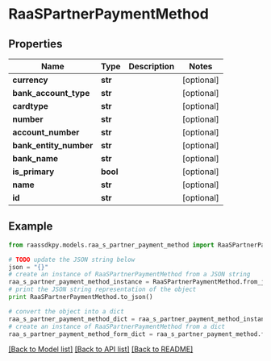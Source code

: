 # RaaSPartnerPaymentMethod


## Properties
Name | Type | Description | Notes
------------ | ------------- | ------------- | -------------
**currency** | **str** |  | [optional] 
**bank_account_type** | **str** |  | [optional] 
**cardtype** | **str** |  | [optional] 
**number** | **str** |  | [optional] 
**account_number** | **str** |  | [optional] 
**bank_entity_number** | **str** |  | [optional] 
**bank_name** | **str** |  | [optional] 
**is_primary** | **bool** |  | [optional] 
**name** | **str** |  | [optional] 
**id** | **str** |  | [optional] 

## Example

```python
from raassdkpy.models.raa_s_partner_payment_method import RaaSPartnerPaymentMethod

# TODO update the JSON string below
json = "{}"
# create an instance of RaaSPartnerPaymentMethod from a JSON string
raa_s_partner_payment_method_instance = RaaSPartnerPaymentMethod.from_json(json)
# print the JSON string representation of the object
print RaaSPartnerPaymentMethod.to_json()

# convert the object into a dict
raa_s_partner_payment_method_dict = raa_s_partner_payment_method_instance.to_dict()
# create an instance of RaaSPartnerPaymentMethod from a dict
raa_s_partner_payment_method_form_dict = raa_s_partner_payment_method.from_dict(raa_s_partner_payment_method_dict)
```
[[Back to Model list]](../README.md#documentation-for-models) [[Back to API list]](../README.md#documentation-for-api-endpoints) [[Back to README]](../README.md)


